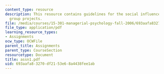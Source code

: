 ```yaml
---
content_type: resource
description: This resource contains guidelines for the social influence paper and
  group projects.
file: /media/courses/15-301-managerial-psychology-fall-2006/693aafa83270df2153e68a4438fee1ab_assn1.pdf
file_type: application/pdf
learning_resource_types:
- Assignments
ocw_type: OCWFile
parent_title: Assignments
parent_type: CourseSection
resourcetype: Document
title: assn1.pdf
uid: 693aafa8-3270-df21-53e6-8a4438fee1ab
---
```

